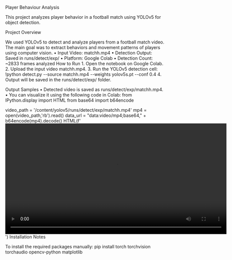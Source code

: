 Player Behaviour Analysis

This project analyzes player behavior in a football match using YOLOv5 for object detection.

Project Overview

We used YOLOv5 to detect and analyze players from a football match video. The main goal was to extract behaviors and movement patterns of players using computer vision.
	•	Input Video: matchh.mp4
	•	Detection Output: Saved in runs/detect/exp/
	•	Platform: Google Colab
	•	Detection Count: ~2833 frames analyzed
 How to Run
	1.	Open the notebook on Google Colab.
	2.	Upload the input video matchh.mp4.
	3.	Run the YOLOv5 detection cell:
 !python detect.py --source matchh.mp4 --weights yolov5s.pt --conf 0.4
 4.	Output will be saved in the runs/detect/exp/ folder.

Output Samples
	•	Detected video is saved as runs/detect/exp/matchh.mp4.
	•	You can visualize it using the following code in Colab:
 from IPython.display import HTML
from base64 import b64encode

video_path = '/content/yolov5/runs/detect/exp/matchh.mp4'
mp4 = open(video_path,'rb').read()
data_url = "data:video/mp4;base64," + b64encode(mp4).decode()
HTML(f'<video width=700 controls><source src="{data_url}" type="video/mp4"></video>')
Installation Notes

To install the required packages manually:
pip install torch torchvision torchaudio opencv-python matplotlib

 
